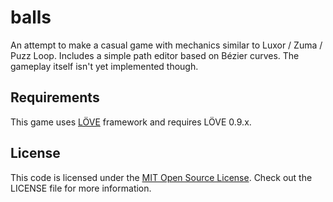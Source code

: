 # balls

An attempt to make a casual game with mechanics similar to Luxor / Zuma / Puzz Loop. Includes a simple path editor based on Bézier curves. The gameplay itself isn't yet implemented though.

## Requirements

This game uses [LÖVE][LOVE] framework and requires LÖVE 0.9.x.

## License

This code is licensed under the [MIT Open Source License][MIT]. Check out the LICENSE file for more information.

[LOVE]: https://love2d.org/
[MIT]: http://www.opensource.org/licenses/mit-license.html
